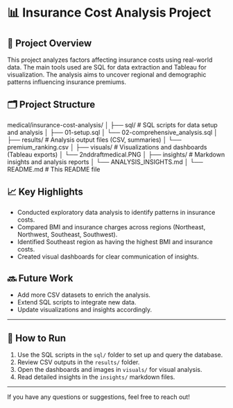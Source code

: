 # 📊 Insurance Cost Analysis Project

## 🎯 Project Overview
This project analyzes factors affecting insurance costs using real-world data. The main tools used are SQL for data extraction and Tableau for visualization. The analysis aims to uncover regional and demographic patterns influencing insurance premiums.

## 🗂️ Project Structure

medical/insurance-cost-analysis/
│
├── sql/ # SQL scripts for data setup and analysis
│ ├── 01-setup.sql
│ └── 02-comprehensive_analysis.sql
│
├── results/ # Analysis output files (CSV, summaries)
│ └── premium_ranking.csv
│
├── visuals/ # Visualizations and dashboards (Tableau exports)
│ └── 2nddraftmedical.PNG
│
├── insights/ # Markdown insights and analysis reports
│ └── ANALYSIS_INSIGHTS.md
│
└── README.md # This README file


## 📈 Key Highlights

- Conducted exploratory data analysis to identify patterns in insurance costs.
- Compared BMI and insurance charges across regions (Northeast, Northwest, Southeast, Southwest).
- Identified Southeast region as having the highest BMI and insurance costs.
- Created visual dashboards for clear communication of insights.

## 🔜 Future Work

- Add more CSV datasets to enrich the analysis.
- Extend SQL scripts to integrate new data.
- Update visualizations and insights accordingly.

---

## 📂 How to Run

1. Use the SQL scripts in the `sql/` folder to set up and query the database.
2. Review CSV outputs in the `results/` folder.
3. Open the dashboards and images in `visuals/` for visual analysis.
4. Read detailed insights in the `insights/` markdown files.

---

If you have any questions or suggestions, feel free to reach out!

